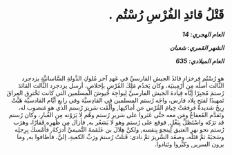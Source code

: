 <h1 dir="rtl">قَتْلُ قائدِ الفُرْسِ رُسْتُم .</h1>

<h5 dir="rtl">العام الهجري:  14

الشهر القمري: شعبان

العام الميلادي: 635</h5>

<p dir="rtl">هو رُسْتُم فرخزاد قائدُ الجيشِ الفارسيِّ في عَهدِ آخر مُلوكِ الدَّولةِ السَّاسانيَّةِ يزدجرد الثَّالث أصلُه مِن أَرْمِينيَة، وكان يَخدُم مَلِكَ الفُرْسِ بإخلاصٍ، أرسل يزدجرد الثَّالث القائدَ رُستمَ مُجبِرًا إيَّاه قِيادةَ الجيش الفارسيِّ لِيواجِهَ جُيوشَ المسلمين التي كانت تَخْترِق العِراقَ تَمهيدًا لفتحِ بِلاد فارس، واجَه رُستم المسلمين في القادِسيَّة وفي رابعِ أيَّام القادسيَّة هَبَّتْ رِيحٌ شديدةٌ فرفعَتْ خِيامَ الفُرْس عن أماكنِها, وألْقَت سَريرَ رُستم الذي هو مَنصوب له، وتَقدَّم القَعقاعُ ومَن معه حتَّى عَثروا على سَريرِ رُستم وهُم لا يَرَوْنه مِن الغُبارِ، وكان رُستم قد ترَكه واسْتَظلَّ بِبَغْلٍ, فوقع على رُستم وهو لا يَشعُر به, فأزال مِن ظَهرِه فَقارًا، وهرَب رُستم نحو نهرِ العتيق لِينجوَ بِنفسه, ولكنَّ هِلالَ بن عَلقمةَ التَّميميَّ أدرَكهُ, فأَمْسكَ بِرِجلِه وسَحبَهُ ثمَّ قتَلَه، وصعَد السَّريرَ ثمَّ نادى: قَتلتُ رُستمَ ورَبِّ الكعبةِ، إليَّ، فأطافوا به, وما يرون السرير, وكبَّروا وتَنادوا.</p></br>
